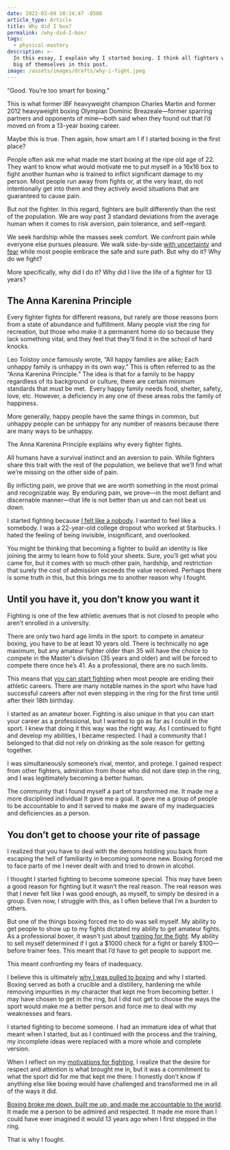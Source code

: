 ```yaml
---
date: 2022-03-09 10:14:47 -0500
article_type: Article
title: Why did I box?
permalink: /why-did-I-box/
tags:
  - physical-mastery
description: >-
  In this essay, I explain why I started boxing. I think all fighters will see a
  big of themselves in this post. 
image: /assets/images/drafts/why-i-fight.jpeg
---
```

“Good. You’re too smart for boxing.”

This is what former IBF heavyweight champion Charles Martin and former 2012 heavyweight boxing Olympian Dominic Breazeale—former sparring partners and opponents of mine—both said when they found out that I’d moved on from a 13-year boxing career.&nbsp;

Maybe this is true. Then again, how smart am I if I started boxing in the first place?&nbsp;

People often ask me what made me start boxing at the ripe old age of 22. They want to know what would motivate me to put myself in a 16x16 box to fight another human who is trained to inflict significant damage to my person. Most people run away from fights or, at the very least, do not intentionally get into them and they actively avoid situations that are guaranteed to cause pain.

But not the fighter. In this regard, fighters are built differently than the rest of the population. We are *way* past 3 standard deviations from the average human when it comes to risk aversion, pain tolerance, and self-regard.

We seek hardship while the masses seek comfort. We confront pain while everyone else pursues pleasure. We walk side-by-side [with uncertainty](/risk-taking/) and [fear](/how-to-overcome-fear/) while most people embrace the safe and sure path. But why do it? Why do we fight?

More specifically, why did I do it? Why did I live the life of a fighter for 13 years?&nbsp;

## The Anna Karenina Principle

Every fighter fights for different reasons, but rarely are those reasons born from a state of abundance and fulfillment. Many people visit the ring for recreation, but those who make it a permanent home do so because they lack something vital, and they feel that they’ll find it in the school of hard knocks.

Leo Tolstoy once famously wrote, “All happy families are alike; Each unhappy family is unhappy in its own way.” This is often referred to as the “Anna Karenina Principle.” The idea is that for a family to be happy regardless of its background or culture, there are certain minimum standards that must be met.&nbsp; Every happy family needs food, shelter, safety, love, etc. However, a deficiency in any one of these areas robs the family of happiness.

More generally, happy people have the same things in common, but unhappy people can be unhappy for any number of reasons because there are many ways to be unhappy.

The Anna Karenina Principle explains why every fighter fights.&nbsp;

All humans have a survival instinct and an aversion to pain. While fighters share this trait with the rest of the population, we believe that we’ll find what we’re missing on the other side of pain.

By inflicting pain, we prove that we are worth something in the most primal and recognizable way. By enduring pain, we prove—in the most defiant and discernable manner—that life is not better than us and can not beat us down.

I started fighting because [I felt like a nobody](/8-valuable-life-lessons-ive-learned-from-losing-on-national-television/). I wanted to feel like a somebody. I was a 22-year-old college dropout who worked at Starbucks. I hated the feeling of being invisible, insignificant, and overlooked.&nbsp;

You might be thinking that becoming a fighter to build an identity is like joining the army to learn how to fold your sheets. Sure, you’ll get what you came for, but it comes with so much other pain, hardship, and restriction that surely the cost of admission exceeds the value received. Perhaps there is some truth in this, but this brings me to another reason why I fought.

## Until you have it, you don’t know you want it

Fighting is one of the few athletic avenues that is not closed to people who aren’t enrolled in a university.

There are only two hard age limits in the sport: to compete in amateur boxing, you have to be at least 10 years old. There is technically no age maximum, but any amateur fighter older than 35 will have the choice to compete in the Master's division (35 years and older) and will be forced to compete there once he’s 41. As a professional, there are no such limits.

This means that [you can start fighting](/how-to-get-into-boxing/) when most people are ending their athletic careers. There are many notable names in the sport who have had successful careers after not even stepping in the ring for the first time until after their 18th birthday.

I started as an amateur boxer. Fighting is also unique in that you can start your career as a professional, but I wanted to go as far as I could in the sport. I knew that doing it this way was the right way. As I continued to fight and develop my abilities, I became respected. I had a community that I belonged to that did not rely on drinking as the sole reason for getting together.&nbsp;

I was simultaneously someone’s rival, mentor, and protege. I gained respect from other fighters, admiration from those who did not dare step in the ring, and I was legitimately becoming a better human.

The community that I found myself a part of transformed me. It made me a more disciplined individual It gave me a goal. It gave me a group of people to be accountable to and it served to make me aware of my inadequacies and deficiencies as a person.

## You don’t get to choose your rite of passage

I realized that you have to deal with the demons holding you back from escaping the hell of familiarity in becoming someone new. Boxing forced me to face parts of me I never dealt with and tried to drown in alcohol.

I thought I started fighting to become someone special. This may have been a good reason for fighting but it wasn’t the real reason. The real reason was that I never felt like I was good enough, as myself, to simply be desired in a group. Even now, I struggle with this, as I often believe that I’m a burden to others.

But one of the things boxing forced me to do was sell myself. My ability to get people to show up to my fights dictated my ability to get amateur fights. As a professional boxer, it wasn't just about [training for the fight](/boxing-training/). My ability to sell myself determined if I got a $1000 check for a fight or barely $100—before trainer fees. This meant that I’d have to get people to support me.

This meant confronting my fears of inadequacy.

I believe this is ultimately [why I was pulled to boxing](/boxing-benefits/) and why I started. Boxing served as both a crucible and a distillery, hardening me while removing impurities in my character that kept me from becoming better. I may have chosen to get in the ring, but I did not get to choose the ways the sport would make me a better person and force me to deal with my weaknesses and fears.

I started fighting to become someone. I had an immature idea of what that meant when I started, but as I continued with the process and the training, my incomplete ideas were replaced with a more whole and complete version.&nbsp;

When I reflect on my [motivations for fighting](/why-I-quit-boxing/), I realize that the desire for respect and attention is what brought me in, but it was a commitment to what the sport did for me that kept me there. I honestly don’t know if anything else like boxing would have challenged and transformed me in all of the ways it did.&nbsp;

[Boxing broke me down, built me up, and made me accountable to the world](/how-to-think-like-a-professional-fighter/). It made me a person to be admired and respected. It made me more than I could have ever imagined it would 13 years ago when I first stepped in the ring.

That is why I fought.
